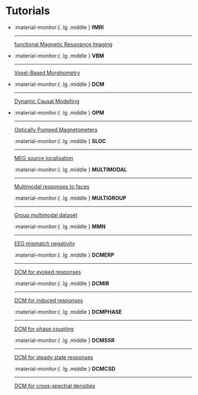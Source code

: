 # Tutorials

<div class="grid cards" markdown>

-   :material-monitor:{ .lg .middle } __fMRI__

    ---

    [functional Magnetic Resonance Imaging](./fmri/index.md)

-   :material-monitor:{ .lg .middle } __VBM__

    ---

    [Voxel-Based Morphometry](./vbm/VBM-getting-started.md)

-   :material-monitor:{ .lg .middle } __DCM__

    ---

    [Dynamic Causal Modelling](./dcm/introduction.md)

-   :material-monitor:{ .lg .middle } __OPM__

    ---

    [Optically Pumped Magnetometers](./opm_preprocessing/introduction.md)

    :material-monitor:{ .lg .middle } __SLOC__

    ---

    [MEG source localisation](./meg_sloc/meg_sloc.md)

    :material-monitor:{ .lg .middle } __MULTIMODAL__

    ---

    [Multimodal responses to faces](./multimodal/multimodal.md)

    :material-monitor:{ .lg .middle } __MULTIGROUP__

    ---

    [Group multimodal dataset](./multi/multi.md)

    :material-monitor:{ .lg .middle } __MMN__

    ---

    [EEG mismatch negativity](./mmn/mmn.md)

    :material-monitor:{ .lg .middle } __DCMERP__

    ---

    [DCM for evoked responses](./dcm_erp/dcm_erp.md)

    :material-monitor:{ .lg .middle } __DCMIR__

    ---

    [DCM for induced responses](./dcm_ir/dcm_ir.md)

    :material-monitor:{ .lg .middle } __DCMPHASE__

    ---

    [DCM for phase coupling](./dcm_phase/dcm_phase.md)

    :material-monitor:{ .lg .middle } __DCMSSR__

    ---

    [DCM for steady state responses](./dcm_ssr/dcm_ssr.md)

    :material-monitor:{ .lg .middle } __DCMCSD__

    ---

    [DCM for cross-spectral densities](./dcm_csd/dcm_csd.md)



</div>